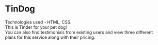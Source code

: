 # TinDog
Technologies used - HTML, CSS.    
This is Tinder for your pet dog!    
You can also find testimonials from existing users and view three different plans for this service along with their pricing.
